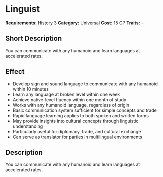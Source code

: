# Linguist

**Requirements:** History 3
**Category:** Universal
**Cost:** 15 CP
**Traits:** -


## Short Description
You can communicate with any humanoid and learn languages at accelerated rates.

## Effect
- Develop sign and sound language to communicate with any humanoid within 10 minutes
- Learn any language at broken level within one week
- Achieve native-level fluency within one month of study
- Works with any humanoid language, regardless of origin
- Basic communication system sufficient for simple concepts and trade
- Rapid language learning applies to both spoken and written forms
- May provide insights into cultural concepts through linguistic understanding
- Particularly useful for diplomacy, trade, and cultural exchange
- Can serve as translator for parties in multilingual environments

## Description
You can communicate with any humanoid and learn languages at accelerated rates.